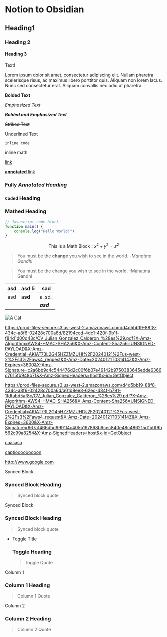# Notion to Obsidian

## Heading1

### Heading 2

#### Heading 3

Text!

Lorem ipsum dolor sit amet, consectetur adipiscing elit. Nullam pharetra scelerisque risus, ac maximus libero porttitor quis. Aliquam non lorem lacus. Nunc sed consectetur erat. Aliquam convallis nec odio ut pharetra.

**Bolded Text**

_Emphasized Text_

_**Bolded and Emphasized Text**_

~~Striked Text~~

Underlined Text

`inline code`

$\text{inline math}$

[link](https://juliangcalderon-apuntes.pages.dev/)

[**annotated**](https://juliangcalderon-apuntes.pages.dev/)[ link](https://juliangcalderon-apuntes.pages.dev/)

### **Fully** _Annotated_ _**Heading**_

### `Coded` Heading

### $\text{Mathed}$ Heading

```javascript
// Javascript code block
function main() {
	console.log("Hello World!")
}
```

$$
\text{This is a Math Block}: x^2 + y^2 = z^2
$$

> You must be the **change** you wish to see in the $\text{world}$. -_Mahatma Gandhi_

> You must be the change you wish to see in the world. -Mahatma Gandhi

| asd | asd $5$ | sad       |
| --- | ------- | --------- |
| asd | a**sd** | a_sd_     |
|     |         | _**asd**_ |

![A Cat](https://prod-files-secure.s3.us-west-2.amazonaws.com/d4d5bb19-88f8-434c-a8f6-02428c700a6d/ee27f78e-97c8-4d58-940e-83c9d880952a/Untitled.png?X-Amz-Algorithm=AWS4-HMAC-SHA256\&X-Amz-Content-Sha256=UNSIGNED-PAYLOAD\&X-Amz-Credential=AKIAT73L2G45HZZMZUHI%2F20240121%2Fus-west-2%2Fs3%2Faws4_request\&X-Amz-Date=20240121T031414Z\&X-Amz-Expires=3600\&X-Amz-Signature=9be82c79ef45777e4e1b9e7d5aee00a27cd1807707a62653e70d0fec76cd7328\&X-Amz-SignedHeaders=host\&x-id=GetObject)

<https://prod-files-secure.s3.us-west-2.amazonaws.com/d4d5bb19-88f8-434c-a8f6-02428c700a6d/82194ccd-4dc1-420f-9b1f-f84d1d00d43c/CV_Julian_Gonzalez_Calderon_%28es%29.pdf?X-Amz-Algorithm=AWS4-HMAC-SHA256&X-Amz-Content-Sha256=UNSIGNED-PAYLOAD&X-Amz-Credential=AKIAT73L2G45HZZMZUHI%2F20240121%2Fus-west-2%2Fs3%2Faws4_request&X-Amz-Date=20240121T031414Z&X-Amz-Expires=3600&X-Amz-Signature=c2a6bb9c4c544476d2c00f6b07e49142b9750383645edde6366c7615fb948b7f&X-Amz-SignedHeaders=host&x-id=GetObject>

<https://prod-files-secure.s3.us-west-2.amazonaws.com/d4d5bb19-88f8-434c-a8f6-02428c700a6d/a01d8ee3-62ec-434f-b791-1fdfabd5af8c/CV_Julian_Gonzalez_Calderon_%28es%29.pdf?X-Amz-Algorithm=AWS4-HMAC-SHA256&X-Amz-Content-Sha256=UNSIGNED-PAYLOAD&X-Amz-Credential=AKIAT73L2G45HZZMZUHI%2F20240121%2Fus-west-2%2Fs3%2Faws4_request&X-Amz-Date=20240121T031414Z&X-Amz-Expires=3600&X-Amz-Signature=667a1466dbd9991f4c405b197868b9cec840e48c486215d1b0f9b562c99a8254&X-Amz-SignedHeaders=host&x-id=GetObject>

[caasasa](https://www.youtube.com/watch?v=KWB-gDVuy_I)

[captiooooooooon](https://www.google.com/maps/embed?pb=!1m18!1m12!1m3!1d26279.339187290054!2d-58.39730542894285!3d-34.58095657050414!2m3!1f0!2f0!3f0!3m2!1i1024!2i768!4f13.1!3m3!1m2!1s0x95bcb58308725845%3A0x6c1301b2924b8a91!2sPlaza%20Italia!5e0!3m2!1ses-419!2sar!4v1705765383955!5m2!1ses-419!2sar)

<http://www.google.com>

Synced Block

### Synced Block Heading

> Synced block quote

Synced Block

### Synced Block Heading

> Synced block quote

* Toggle Title

  ### Toggle Heading

  > Toggle Quote

Column 1

### Column 1 Heading

> Column 1 Quote

Column 2

### Column 2 Heading

> Column 2 Quote


